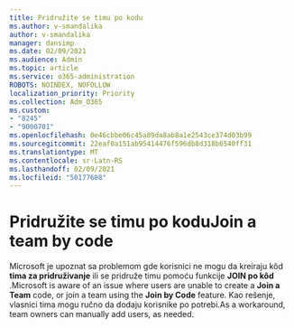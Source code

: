 ```yaml
---
title: Pridružite se timu po kodu
ms.author: v-smandalika
author: v-smandalika
manager: dansimp
ms.date: 02/09/2021
ms.audience: Admin
ms.topic: article
ms.service: o365-administration
ROBOTS: NOINDEX, NOFOLLOW
localization_priority: Priority
ms.collection: Adm_O365
ms.custom:
- "8245"
- "9000701"
ms.openlocfilehash: 0e46cbbe06c45a89da8ab8a1e2543ce374d03b99
ms.sourcegitcommit: 22eaf0a151ab95414476f596db8d318b6540ff31
ms.translationtype: MT
ms.contentlocale: sr-Latn-RS
ms.lasthandoff: 02/09/2021
ms.locfileid: "50177608"
---
```

# <a name="join-a-team-by-code"></a><span data-ttu-id="6ae35-102">Pridružite se timu po kodu</span><span class="sxs-lookup"><span data-stu-id="6ae35-102">Join a team by code</span></span>

<span data-ttu-id="6ae35-103">Microsoft je upoznat sa problemom gde korisnici ne mogu da kreiraju kôd **tima za pridruživanje** ili se pridruže timu pomoću funkcije **JOIN po kôd** .</span><span class="sxs-lookup"><span data-stu-id="6ae35-103">Microsoft is aware of an issue where users are unable to create a **Join a Team** code, or join a team using the **Join by Code** feature.</span></span> <span data-ttu-id="6ae35-104">Kao rešenje, vlasnici tima mogu ručno da dodaju korisnike po potrebi.</span><span class="sxs-lookup"><span data-stu-id="6ae35-104">As a workaround, team owners can manually add users, as needed.</span></span>